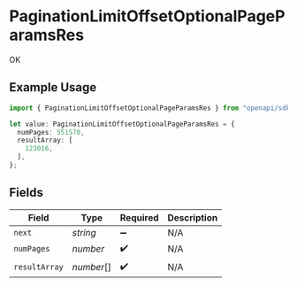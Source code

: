 # PaginationLimitOffsetOptionalPageParamsRes

OK

## Example Usage

```typescript
import { PaginationLimitOffsetOptionalPageParamsRes } from "openapi/sdk/models/operations";

let value: PaginationLimitOffsetOptionalPageParamsRes = {
  numPages: 551570,
  resultArray: [
    123016,
  ],
};
```

## Fields

| Field              | Type               | Required           | Description        |
| ------------------ | ------------------ | ------------------ | ------------------ |
| `next`             | *string*           | :heavy_minus_sign: | N/A                |
| `numPages`         | *number*           | :heavy_check_mark: | N/A                |
| `resultArray`      | *number*[]         | :heavy_check_mark: | N/A                |